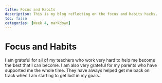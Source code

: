 ```yaml
---
title: Focus and Habits
description: This is my blog reflecting on the focus and habits hacks.
toc: false
categories: [Week 4, markdown]
---
```

# Focus and Habits

I am grateful for all of my teachers who work very hard to help me become the best that I can become. I am also very grateful for my parents who have supported me the whole time. They have always helped get me back on track when I am starting to get lost in my goals.